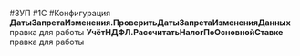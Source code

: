 #ЗУП #1C  #Конфигурация  
**ДатыЗапретаИзменения.ПроверитьДатыЗапретаИзмененияДанных** правка для работы
**УчётНДФЛ.РассчитатьНалогПоОсновнойСтавке** правка для работы